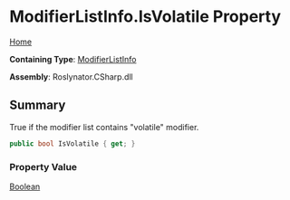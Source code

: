 # ModifierListInfo\.IsVolatile Property

[Home](../../../../../README.md)

**Containing Type**: [ModifierListInfo](../README.md)

**Assembly**: Roslynator\.CSharp\.dll

## Summary

True if the modifier list contains "volatile" modifier\.

```csharp
public bool IsVolatile { get; }
```

### Property Value

[Boolean](https://docs.microsoft.com/en-us/dotnet/api/system.boolean)

